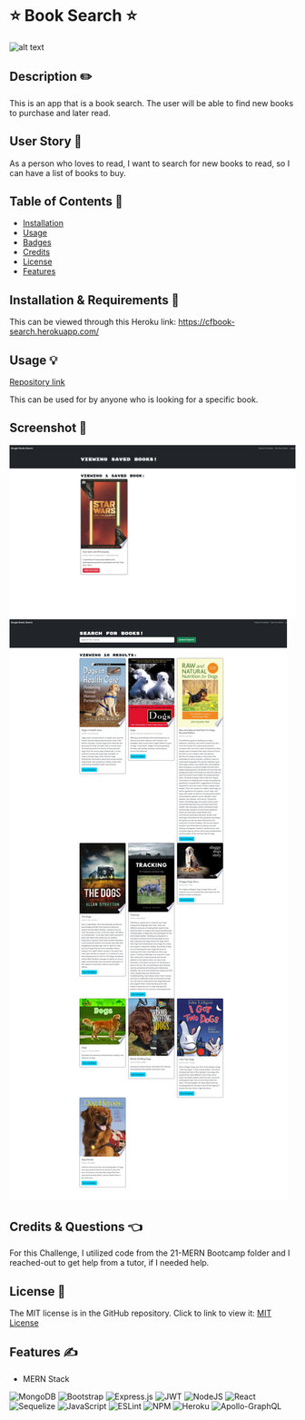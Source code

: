 # ⭐ Book Search ⭐

![alt text](https://img.shields.io/badge/License-MIT-blue.svg)

## Description ✏️

This is an app that is a book search.  The user will be able to 
find new books to purchase and later read.

## User Story 📖

As a person who loves to read,
I want to search for new books to read,
so I can have a list of books to buy.

## Table of Contents 📖

- [Installation](#installation)
- [Usage](#usage)
- [Badges](#badges)
- [Credits](#credits)
- [License](#license)
- [Features](#features)

## Installation & Requirements 🔑

This can be viewed through this Heroku link: https://cfbook-search.herokuapp.com/ 

## Usage &#128161;

[Repository link](https://github.com/123sites/book-search)

This can be used for by anyone who is looking for a specific book.

## Screenshot 🎯

![alt text](./client/src/images/savedBook.png)
![alt text](./client/src/images/searchBooks.png)

## Credits & Questions 👈

For this Challenge, I utilized code from the 21-MERN Bootcamp folder and 
I reached-out to get help from a tutor, if I needed help.

## License 📝

The MIT license is in the GitHub repository. Click to link to view it:
[MIT License](https://github.com/123sites/book-search/blob/main/LICENSE)

## Features ✍

- MERN Stack

![MongoDB](https://img.shields.io/badge/MongoDB-%234ea94b.svg?style=for-the-badge&logo=mongodb&logoColor=white)
![Bootstrap](https://img.shields.io/badge/bootstrap-%238511FA.svg?style=for-the-badge&logo=bootstrap&logoColor=white)
![Express.js](https://img.shields.io/badge/express.js-%23404d59.svg?style=for-the-badge&logo=express&logoColor=%2361DAFB)
![JWT](https://img.shields.io/badge/JWT-black?style=for-the-badge&logo=JSON%20web%20tokens)
![NodeJS](https://img.shields.io/badge/node.js-6DA55F?style=for-the-badge&logo=node.js&logoColor=white)
![React](https://img.shields.io/badge/react-%2320232a.svg?style=for-the-badge&logo=react&logoColor=%2361DAFB)
![Sequelize](https://img.shields.io/badge/Sequelize-52B0E7?style=for-the-badge&logo=Sequelize&logoColor=white)
![JavaScript](https://img.shields.io/badge/javascript-%23323330.svg?style=for-the-badge&logo=javascript&logoColor=%23F7DF1E)
![ESLint](https://img.shields.io/badge/ESLint-4B3263?style=for-the-badge&logo=eslint&logoColor=white)
![NPM](https://img.shields.io/badge/NPM-%23CB3837.svg?style=for-the-badge&logo=npm&logoColor=white)
![Heroku](https://img.shields.io/badge/heroku-%23430098.svg?style=for-the-badge&logo=heroku&logoColor=white)
![Apollo-GraphQL](https://img.shields.io/badge/-ApolloGraphQL-311C87?style=for-the-badge&logo=apollo-graphql)
